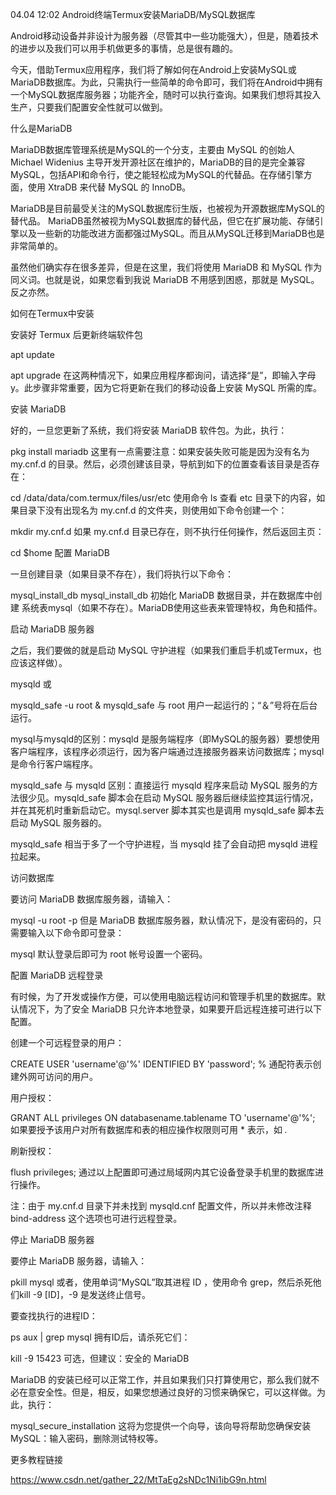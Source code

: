 04.04 12:02
Android终端Termux安装MariaDB/MySQL数据库


Android移动设备并非设计为服务器（尽管其中一些功能强大），但是，随着技术的进步以及我们可以用手机做更多的事情，总是很有趣的。

今天，借助Termux应用程序，我们将了解如何在Android上安装MySQL或MariaDB数据库。为此，只需执行一些简单的命令即可，我们将在Android中拥有一个MySQL数据库服务器；功能齐全，随时可以执行查询。如果我们想将其投入生产，只要我们配置安全性就可以做到。

什么是MariaDB

MariaDB数据库管理系统是MySQL的一个分支，主要由 MySQL 的创始人 Michael Widenius 主导开发开源社区在维护的，MariaDB的目的是完全兼容MySQL，包括API和命令行，使之能轻松成为MySQL的代替品。在存储引擎方面，使用 XtraDB 来代替 MySQL 的 InnoDB。 

MariaDB是目前最受关注的MySQL数据库衍生版，也被视为开源数据库MySQL的替代品。 MariaDB虽然被视为MySQL数据库的替代品，但它在扩展功能、存储引擎以及一些新的功能改进方面都强过MySQL。而且从MySQL迁移到MariaDB也是非常简单的。

虽然他们确实存在很多差异，但是在这里，我们将使用 MariaDB 和 MySQL 作为同义词。也就是说，如果您看到我说 MariaDB 不用感到困惑，那就是 MySQL。反之亦然。

如何在Termux中安装

安装好 Termux 后更新终端软件包

apt update
 
apt upgrade
在这两种情况下，如果应用程序都询问，请选择“是”，即输入字母y。此步骤非常重要，因为它将更新在我们的移动设备上安装 MySQL 所需的库。

安装 MariaDB

好的，一旦您更新了系统，我们将安装 MariaDB 软件包。为此，执行：

pkg install mariadb
这里有一点需要注意：如果安装失败可能是因为没有名为 my.cnf.d 的目录。然后，必须创建该目录，导航到如下的位置查看该目录是否存在：

cd /data/data/com.termux/files/usr/etc
使用命令 ls 查看 etc 目录下的内容，如果目录下没有出现名为 my.cnf.d 的文件夹，则使用如下命令创建一个：

mkdir my.cnf.d
如果 my.cnf.d 目录已存在，则不执行任何操作，然后返回主页：

cd $home
配置 MariaDB

一旦创建目录（如果目录不存在），我们将执行以下命令：

mysql_install_db
mysql_install_db 初始化 MariaDB 数据目录，并在数据库中创建 系统表mysql（如果不存在）。MariaDB使用这些表来管理特权，角色和插件。

启动 MariaDB 服务器

之后，我们要做的就是启动 MySQL 守护进程（如果我们重启手机或Termux，也应该这样做）。

mysqld
或

mysqld_safe -u root &
mysqld_safe 与 root 用户一起运行的；“＆”号将在后台运行。

mysql与mysqld的区别：mysqld 是服务端程序（即MySQL的服务器）要想使用客户端程序，该程序必须运行，因为客户端通过连接服务器来访问数据库；mysql 是命令行客户端程序。

mysqld_safe 与 mysqld 区别：直接运行 mysqld 程序来启动 MySQL 服务的方法很少见。mysqld_safe 脚本会在启动 MySQL 服务器后继续监控其运行情况，并在其死机时重新启动它。mysql.server 脚本其实也是调用 mysqld_safe 脚本去启动 MySQL 服务器的。

mysqld_safe 相当于多了一个守护进程，当 mysqld 挂了会自动把 mysqld 进程拉起来。

访问数据库

要访问 MariaDB 数据库服务器，请输入：

mysql -u root -p
但是 MariaDB 数据库服务器，默认情况下，是没有密码的，只需要输入以下命令即可登录：

mysql
默认登录后即可为 root 帐号设置一个密码。

配置 MariaDB 远程登录

有时候，为了开发或操作方便，可以使用电脑远程访问和管理手机里的数据库。默认情况下，为了安全 MariaDB 只允许本地登录，如果要开启远程连接可进行以下配置。

创建一个可远程登录的用户：

CREATE USER 'username'@'%' IDENTIFIED BY 'password';
% 通配符表示创建外网可访问的用户。

用户授权：

GRANT ALL privileges ON databasename.tablename TO 'username'@'%';
如果要授予该用户对所有数据库和表的相应操作权限则可用 * 表示，如 *.*

刷新授权：

flush privileges;
通过以上配置即可通过局域网内其它设备登录手机里的数据库进行操作。

注：由于 my.cnf.d 目录下并未找到 mysqld.cnf 配置文件，所以并未修改注释 bind-address 这个选项也可进行远程登录。

停止 MariaDB 服务器

要停止 MariaDB 服务器，请输入：

pkill mysql
或者，使用单词“MySQL”取其进程 ID ，使用命令 grep，然后杀死他们kill -9 [ID]，-9 是发送终止信号。

要查找执行的进程ID：

ps aux | grep mysql
拥有ID后，请杀死它们：

kill -9 15423
可选，但建议：安全的 MariaDB

MariaDB 的安装已经可以正常工作，并且如果我们只打算使用它，那么我们就不必在意安全性。但是，相反，如果您想通过良好的习惯来确保它，可以这样做。为此，执行：

mysql_secure_installation
这将为您提供一个向导，该向导将帮助您确保安装MySQL：输入密码，删除测试特权等。


更多教程链接

https://www.csdn.net/gather_22/MtTaEg2sNDc1Ni1ibG9n.html


